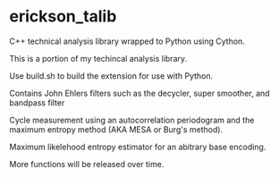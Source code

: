 # erickson_talib
C++ technical analysis library wrapped to Python using Cython.

This is a portion of my techincal analysis library. 

Use build.sh to build the extension for use with Python.

Contains 
John Ehlers filters such as the decycler, super smoother, and bandpass filter

Cycle measurement using an autocorrelation periodogram and the maximum entropy method (AKA MESA or Burg's method).

Maximum likelehood entropy estimator for an abitrary base encoding.

More functions will be released over time.
